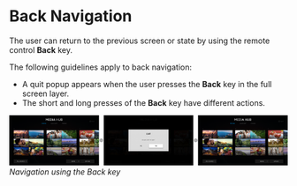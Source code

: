 # Back Navigation

The user can return to the previous screen or state by using the remote control **Back** key.

The following guidelines apply to back navigation:

-   A quit popup appears when the user presses the **Back** key in the full screen layer.
-   The short and long presses of the **Back** key have different actions.



![back](media/pt_10_back-850x154.png)<br>
*Navigation using the Back key*
